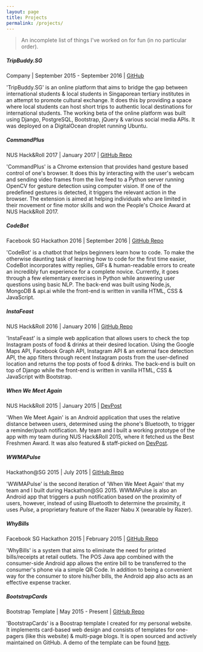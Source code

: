 ```yaml
---
layout: page
title: Projects
permalink: /projects/
---
```


> An incomplete list of things I've worked on for fun (in no particular order).

##### TripBuddy.SG

Company \| September 2015 - September 2016 \| [GitHub](https://github.com/TripBuddySG)

'TripBuddy.SG' is an online platform that aims to bridge the gap between international students & local students in Singaporean tertiary institutes in an attempt to promote cultural exchange. It does this by providing a space where local students can host short trips to authentic local destinations for international students. The working beta of the online platform was built using Django, PostgreSQL, Bootstrap, jQuery & various social media APIs. It was deployed on a DigitalOcean droplet running Ubuntu.

##### CommandPlus

NUS Hack&Roll 2017 \| January 2017 \| [GitHub Repo](https://github.com/SuyashLakhotia/CommandPlus)

'CommandPlus' is a Chrome extension that provides hand gesture based control of one's browser. It does this by interacting with the user's webcam and sending video frames from the live feed to a Python server running OpenCV for gesture detection using computer vision. If one of the predefined gestures is detected, it triggers the relevant action in the browser. The extension is aimed at helping individuals who are limited in their movement or fine motor skills and won the People's Choice Award at NUS Hack&Roll 2017.

##### CodeBot

Facebook SG Hackathon 2016 \| September 2016 \| [GitHub Repo](https://github.com/SuyashLakhotia/CodeBot)

'CodeBot' is a chatbot that helps beginners learn how to code. To make the otherwise daunting task of learning how to code for the first time easier, CodeBot incorporates witty replies, GIFs & human-readable errors to create an incredibly fun experience for a complete novice. Currently, it goes through a few elementary exercises in Python while answering user questions using basic NLP. The back-end was built using Node.js, MongoDB & api.ai while the front-end is written in vanilla HTML, CSS & JavaScript.

##### InstaFeast

NUS Hack&Roll 2016 \| January 2016 \| [GitHub Repo](https://github.com/SuyashLakhotia/InstaFeast)

'InstaFeast' is a simple web application that allows users to check the top Instagram posts of food & drinks at their desired location. Using the Google Maps API, Facebook Graph API, Instagram API & an external face detection API, the app filters through recent Instagram posts from the user-defined location and returns the top posts of food & drinks. The back-end is built on top of Django while the front-end is written in vanilla HTML, CSS & JavaScript with Bootstrap.

##### When We Meet Again

NUS Hack&Roll 2015 \| January 2015 \| [DevPost](http://devpost.com/software/when-we-meet-again)

'When We Meet Again' is an Android application that uses the relative distance between users, determined using the phone's Bluetooth, to trigger a reminder/push notification. My team and I built a working prototype of the app with my team during NUS Hack&Roll 2015, where it fetched us the Best Freshmen Award. It was also featured & staff-picked on [DevPost](http://devpost.com/software/when-we-meet-again).

##### WWMAPulse

Hackathon@SG 2015 \| July 2015 \| [GitHub Repo](https://github.com/SuyashLakhotia/WWMAPulse)

'WWMAPulse' is the second iteration of 'When We Meet Again' that my team and I built during Hackathon@SG 2015. WWMAPulse is also an Android app that triggers a push notification based on the proximity of users, however, instead of using Bluetooth to determine the proximity, it uses *Pulse*, a proprietary feature of the Razer Nabu X (wearable by Razer).

##### WhyBills

Facebook SG Hackathon 2015 \| February 2015 \| [GitHub Repo](https://github.com/SuyashLakhotia/WhyBills)

'WhyBills' is a system that aims to eliminate the need for printed bills/receipts at retail outlets. The POS Java app combined with the consumer-side Android app allows the entire bill to be transferred to the consumer's phone via a simple QR Code. In addition to being a convenient way for the consumer to store his/her bills, the Android app also acts as an effective expense tracker.

##### BootstrapCards

Bootstrap Template \| May 2015 - Present \| [GitHub Repo](https://github.com/SuyashLakhotia/BootstrapCards)

'BootstrapCards' is a Boostrap template I created for my personal website. It implements card-based web design and consists of templates for one-pagers (like this website) & multi-page blogs. It is open sourced and actively maintained on GitHub. A demo of the template can be found [here](http://suyashlakhotia.com/BootstrapCards/).

